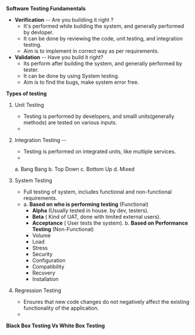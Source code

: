 **Software Testing Fundamentals**


* **Verification** -- Are you buildiing it right ?
    - It's performed while building the system, and generally performed by devloper.
    - It can be done by reviewing the code, unit testing, and integration testing.
    - Aim is to implement in correct way as per requirements.
* **Validation** -- Have you build it right?
    - Its perform after building the system, and generally performed by tester.
    - It can be done by using System testing.
    - Aim is to find the bugs, make system error free.
 
**Types of testing**

1. Unit Testing
    - Testing is performed by developers, and smalll units(generally methods) are tested on various inputs.
    - 
2. Integration Testing --
   - Testing is performed on integrated units, like multiple services.
   - 
   a. Bang Bang
   b. Top Down
   c. Bottom Up
   d. Mixed

3. System Testing
   - Full testing of system, includes functional and non-functional requirements.
   - 
     a. **Based on who is performing testing** (Functional)
       - **Alpha** (Usually tested in house. by dev, testers).
       - **Beta** ( Kind of UAT, done with limited external users).
       - **Acceptance** ( User tests the system).
     b. **Based on Performance Testing** (Non-Functional)
        - Volume
        - Load
        - Stress
        - Security
        - Configuration
        - Compatibility
        - Recovery
        - Installation
    
6. Regression Testing
   - Ensures that new code changes do not negatively affect the existing functionality of the application.
   - 

**Black Box Testing Vs White Box Testing**
